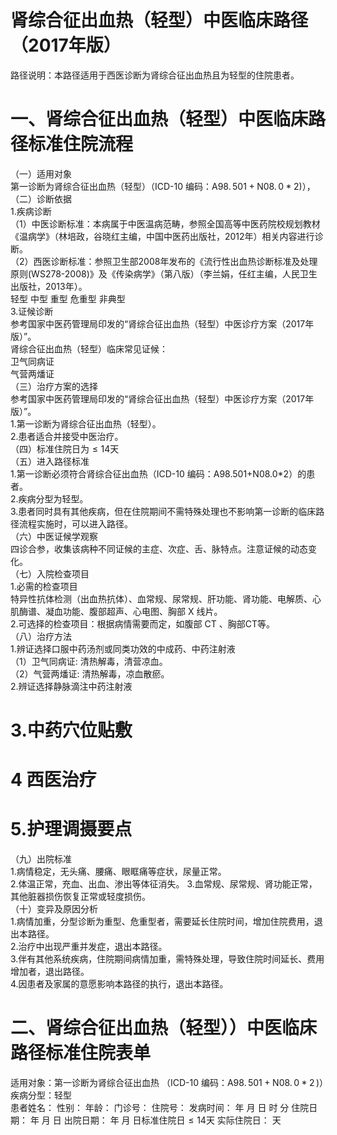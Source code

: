 # 肾综合征出血热（轻型）中医临床路径 （2017年版）  
路径说明：本路径适用于西医诊断为肾综合征出血热且为轻型的住院患者。  
# 一、肾综合征出血热（轻型）中医临床路径标准住院流程  
（一）适用对象  
第一诊断为肾综合征出血热（轻型）（ICD-10 编码：$\mathrm{A98.\,501+N08.\,0*2)}$），  
（二）诊断依据  
1.疾病诊断  
（1）中医诊断标准：本病属于中医温病范畴，参照全国高等中医药院校规划教材《温病学》（林培政，谷晓红主编，中国中医药出版社，2012年）相关内容进行诊断。  
（2）西医诊断标准：参照卫生部2008年发布的《流行性出血热诊断标准及处理原则(WS278-2008)》及《传染病学》（第八版）（李兰娟，任红主编，人民卫生出版社，2013年）。  
轻型 中型 重型 危重型  非典型  
3.证候诊断  
参考国家中医药管理局印发的“肾综合征出血热（轻型）中医诊疗方案（2017年版）”。  
肾综合征出血热（轻型）临床常见证候：  
卫气同病证  
气营两燔证  
（三）治疗方案的选择  
参考国家中医药管理局印发的“肾综合征出血热（轻型）中医诊疗方案（2017年版）”。  
1.第一诊断为肾综合征出血热（轻型）。  
2.患者适合并接受中医治疗。  
（四）标准住院日为${\leqslant}14$天  
（五）进入路径标准  
1.第一诊断必须符合肾综合征出血热（ICD-10 编码：A98.501+N08.0\*2）的患者。  
2.疾病分型为轻型。  
3.患者同时具有其他疾病，但在住院期间不需特殊处理也不影响第一诊断的临床路径流程实施时，可以进入路径。  
（六）中医证候学观察  
四诊合参，收集该病种不同证候的主症、次症、舌、脉特点。注意证候的动态变化。  
（七）入院检查项目  
1.必需的检查项目  
特异性抗体检测（出血热抗体）、血常规、尿常规、肝功能、肾功能、电解质、心肌酶谱、凝血功能、腹部超声、心电图、胸部 X 线片。  
2.可选择的检查项目：根据病情需要而定，如腹部 CT 、胸部CT等。  
（八）治疗方法  
1.辨证选择口服中药汤剂或同类功效的中成药、中药注射液  
（1）卫气同病证: 清热解毒，清营凉血。  
（2）气营两燔证: 清热解毒，凉血散瘀。  
2.辨证选择静脉滴注中药注射液  
# 3.中药穴位贴敷  
# 4 西医治疗  
# 5.护理调摄要点  
（九）出院标准  
1.病情稳定，无头痛、腰痛、眼眶痛等症状，尿量正常。  
2.体温正常，充血、出血、渗出等体征消失。 3.血常规、尿常规、肾功能正常，其他脏器损伤恢复正常或轻度损伤。  
（十）变异及原因分析  
1.病情加重，分型诊断为重型、危重型者，需要延长住院时间，增加住院费用，退出本路径。  
2.治疗中出现严重并发症，退出本路径。  
3.伴有其他系统疾病，住院期间病情加重，需特殊处理，导致住院时间延长、费用增加者，退出路径。  
4.因患者及家属的意愿影响本路径的执行，退出本路径。  
# 二、肾综合征出血热（轻型））中医临床路径标准住院表单  
适用对象：第一诊断为肾综合征出血热 （ICD-10 编码：$\mathrm{A98.\,501+N08.\,0*2}\,)$）疾病分型：轻型  
患者姓名：          性别：    年龄：    门诊号：         住院号：            发病时间：   年  月  日  时  分  住院日期：   年  月  日 出院日期：   年  月  日标准住院日${\leqslant}14$天              实际住院日：    天  
